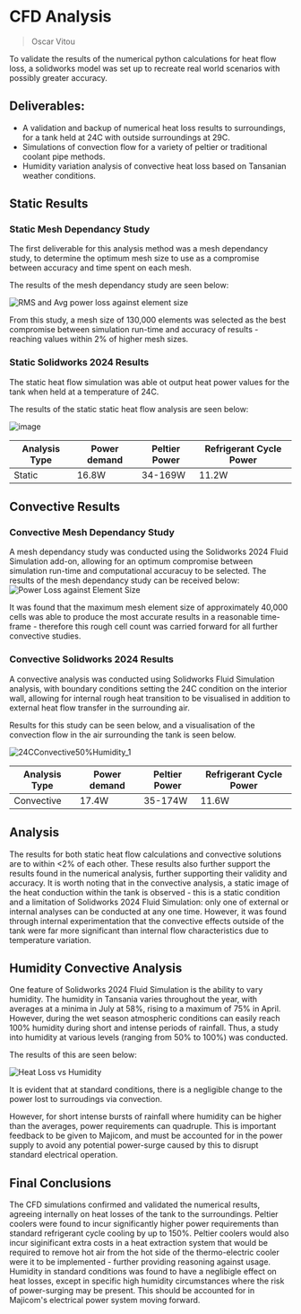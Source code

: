 # CFD Analysis
>Oscar Vitou

To validate the results of the numerical python calculations for heat flow loss, a solidworks model was set up to recreate real world scenarios with possibly greater accuracy.

## Deliverables:
* A validation and backup of numerical heat loss results to surroundings, for a tank held at 24C with outside surroundings at 29C.
* Simulations of convection flow for a variety of peltier or traditional coolant pipe methods.
* Humidity variation analysis of convective heat loss based on Tansanian weather conditions. 

## Static Results
### Static Mesh Dependancy Study
The first deliverable for this analysis method was a mesh dependancy  study, to determine the optimum mesh size to use as a compromise between accuracy and time spent on each mesh.

The results of the mesh dependancy study are seen below:

![RMS and Avg power loss against element size](https://github.com/user-attachments/assets/09491954-6c67-4027-b4e2-c160ffdb6ea8)

From this study, a mesh size of 130,000 elements was selected as the best compromise between simulation run-time and accuracy of results - reaching values within 2% of higher mesh sizes.

### Static Solidworks 2024 Results

The static heat flow simulation was able ot output heat power values for the tank when held at a temperature of 24C.

The results of the static static heat flow analysis are seen below:

![image](https://github.com/user-attachments/assets/9437ebff-5b66-46b2-a20e-98de5b394b3b)

| Analysis Type | Power demand | Peltier Power | Refrigerant Cycle Power |
| --- | --- | --- | --- |
| Static  | 16.8W  | 34-169W | 11.2W |

## Convective Results

### Convective Mesh Dependancy Study

A mesh dependancy study was conducted using the Solidworks 2024 Fluid Simulation add-on, allowing for an optimum compromise between simulation run-time and computational accuracuy to be selected.
The results of the mesh dependancy study can be received below:
![Power Loss against Element Size](https://github.com/user-attachments/assets/c37bd8de-58bb-4a9a-b8d6-1f4b5138073a)

It was found that the maximum mesh element size of approximately 40,000 cells was able to produce the most accurate results in a reasonable time-frame - therefore this rough cell count was carried forward for all further convective studies.

### Convective Solidworks 2024 Results

A convective analysis was conducted using Solidworks Fluid Simulation analysis, with boundary conditions setting the 24C condition on the interior wall, allowing for internal rough heat transition to be visualised in addition to external heat flow transfer in the surrounding air.

Results for this study can be seen below, and a visualisation of the convection flow in the air surrounding the tank is seen below.

![24CConvective50%Humidity_1](https://github.com/user-attachments/assets/f1e0c29b-bbba-49d0-869f-e46bdd291041)

| Analysis Type | Power demand | Peltier Power | Refrigerant Cycle Power |
| --- | --- | --- | --- |
| Convective | 17.4W  | 35-174W | 11.6W |

## Analysis

The results for both static heat flow calculations and convective solutions are to within <2% of each other. These results also further support the results found in the numerical analysis, further supporting their validity and accuracy. It is worth noting that in the convective analysis, a static image of the heat conduction within the tank is observed - this is a static condition and a limitation of Solidworks 2024 Fluid Simulation: only one of external or internal analyses can be conducted at any one time. However, it was found through internal experimentation that the convective effects outside of the tank were far more significant than internal flow characteristics due to temperature variation.

## Humidity Convective Analysis

One feature of Solidworks 2024 Fluid Simulation is the ability to vary humidity. The humidity in Tansania varies throughout the year, with averages at a minima in July at 58%, rising to a maximum of 75% in April. However, during the wet season atmospheric conditions can easily reach 100% humidity during short and intense periods of rainfall. Thus, a study into humidity at various levels (ranging from 50% to 100%) was conducted. 

The results of this are seen below:

![Heat Loss vs  Humidity](https://github.com/user-attachments/assets/0e73ce00-0faf-4fbf-8aa7-165085ea7f65)

It is evident that at standard conditions, there is a negligible change to the power lost to surroudings via convection.

However, for short intense bursts of rainfall where humidity can be higher than the averages, power requirements can quadruple. This is important feedback to be given to Majicom, and must be accounted for in the power supply to avoid any potential power-surge caused by this to disrupt standard electrical operation.


## Final Conclusions

The CFD simulations confirmed and validated the numerical results, agreeing internally on heat losses of the tank to the surroundings. Peltier coolers were found to incur significantly higher power requirements than standard refrigerant cycle cooling by up to 150%. Peltier coolers would also incur siginificant extra costs in a heat extraction system that would be required to remove hot air from the hot side of the thermo-electric cooler were it to be implemented - further providing reasoning against usage. Humidity in standard conditions was found to have a neglibigle effect on heat losses, except in specific high humidity circumstances where the risk of power-surging may be present. This should be accounted for in Majicom's electrical power system moving forward.
